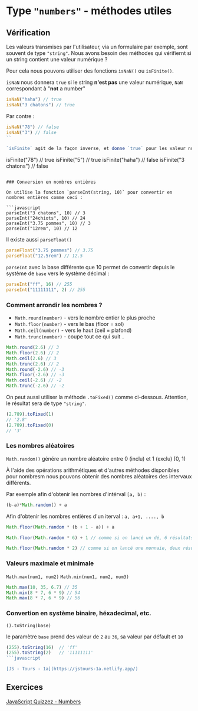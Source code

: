 # Type `"numbers"` - méthodes utiles

## Vérification

Les valeurs transmises par l'utilisateur, via un formulaire par exemple, sont souvent de type `"string"`. 
Nous avons besoin des méthodes qui vérifiernt si un string contient une valeur numérique ?

Pour cela nous pouvons utiliser des fonctions `isNaN()` ou `isFinite()`. 

`isNaN` nous donnera `true` si le string **n'est pas** une valeur numérique, `NaN` correspondant à "**not** a number"

```javascript
isNaN("haha") // true
isNaN("3 chatons") // true
```

Par contre :

```javascript
isNaN("78") // false
isNaN("3") // false
``

`isFinite` agit de la façon inverse, et donne `true` pour les valeur numériques :

```
isFinite("78") // true
isFinite("5") // true
isFinite("haha") // false
isFinite("3 chatons") // false
```

### Conversion en nombres entières

On utilise la fonction `parseInt(string, 10)` pour convertir en nombres entières comme ceci :

```javascript
parseInt("3 chatons", 10) // 3
parseInt("24chiots", 10) // 24
parseInt("3.75 pommes", 10) // 3
parseInt("12rem", 10) // 12
```

Il existe aussi `parseFloat()`

```javascript
parseFloat("3.75 pommes") // 3.75
parseFloat("12.5rem") // 12.5
```

`parseInt` avec la base différente que 10 permet de convertir depuis le système de `base` vers le système décimal :

```javascript
parseInt("ff", 16) // 255
parseInt("11111111", 2) // 255
```

### Comment arrondir les nombres ?

- `Math.round(number)` - vers le nombre entier le plus proche
- `Math.floor(number)` - vers le bas (floor = sol)
- `Math.ceil(number)` - vers le haut (ceil = plafond)
- `Math.trunc(number)` - coupe tout ce qui suit `.`

```javascript
Math.round(2.6) // 3
Math.floor(2.6) // 2
Math.ceil(2.6) // 3
Math.trunc(2.6) // 2
Math.round(-2.6) // -3
Math.floor(-2.6) // -3
Math.ceil(-2.6) // -2
Math.trunc(-2.6) // -2
```

On peut aussi utiliser la méthode `.toFixed()` comme ci-dessous. Attention, le résultat sera de type `"string"`.

```javascript
(2.789).toFixed(1)
// '2.8'
(2.789).toFixed(0) 
// '3'
```

### Les nombres aléatoires

`Math.random()` génére un nombre aléatoire entre 0 (inclu) et 1 (exclu) [0, 1)

À l'aide des opérations arithmétiques et d'autres méthodes disponibles pour nombresm nous pouvons obtenir des nombres aléatoires des intervaux différents.

Par exemple afin d'obtenir les nombres d'intérval `[a, b)` :

```javascript
(b-a)*Math.random() + a
```

Afin d'obtenir les nombres entières d'un iterval : `a, a+1, ...., b`

```javascript
Math.floor(Math.random * (b + 1 - a)) + a
```

```javascript
Math.floor(Math.random * 6) + 1 // comme si on lancé un dé, 6 résultats possible : 1, 2, 3, 4, 5 ou 6
```

```javascript
Math.floor(Math.random * 2) // comme si on lancé une monnaie, deux résulats possible : 0 ou 1
```

### Valeurs maximale et minimale

`Math.max(num1, num2)`
`Math.min(num1, num2, num3)`

```javascript
Math.max(10, 35, 6.7) // 35
Math.min(8 * 7, 6 * 9) // 54
Math.max(8 * 7, 6 * 9) // 56
```

### Convertion en système binaire, héxadecimal, etc.

`().toString(base)`

le paramètre `base` prend des valeur de `2` au `36`, sa valeur par défault et `10`

````javascript
(255).toString(16)  // 'ff'
(255).toString(2)   // '11111111'
```javascript

[JS - Tours - 1a](https://jstours-1a.netlify.app/)
````

## Exercices

[JavaScript Quizzez - Numbers](https://javascript-quizzes.netlify.app/numbers)
